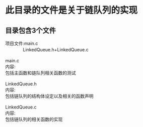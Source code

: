 此目录的文件是关于链队列的实现
===========================
目录包含3个文件
-------
项目文件:main.c<br>
　　　　LinkedQueue.h+LinkedQueue.c<br>
<br>
        main.c<br>
        内容:<br>
        包括主函数和链队列相关函数的测试<br>
<br>
        LinkedQueue.h<br>
        内容:<br>
        包括链队列的结构体设定以及相关的函数声明<br>
<br>
        LinkedQueue.c<br>
        内容:<br>
        包括链队列的相关函数的实现<br>